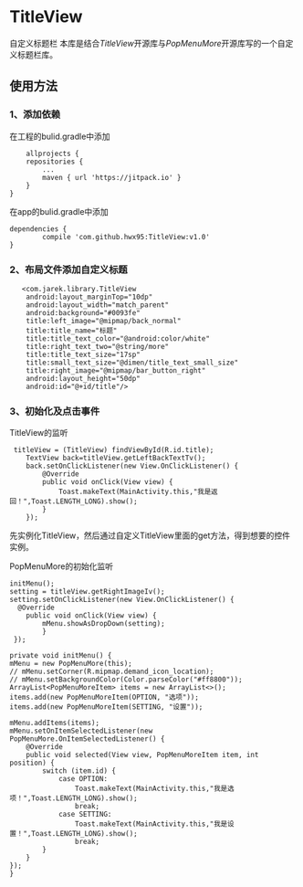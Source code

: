 # TitleView

自定义标题栏
本库是结合*TitleView*开源库与*PopMenuMore*开源库写的一个自定义标题栏库。

## 使用方法

### 1、添加依赖
在工程的bulid.gradle中添加  

    	allprojects {
		repositories {
			...
			maven { url 'https://jitpack.io' }
		}
	}  

在app的bulid.gradle中添加  

	dependencies {
	        compile 'com.github.hwx95:TitleView:v1.0'
	}

### 2、布局文件添加自定义标题
    
       <com.jarek.library.TitleView
        android:layout_marginTop="10dp"
        android:layout_width="match_parent"
        android:background="#0093fe"
        title:left_image="@mipmap/back_normal"
        title:title_name="标题"
        title:title_text_color="@android:color/white"
        title:right_text_two="@string/more"
        title:title_text_size="17sp"
        title:small_text_size="@dimen/title_text_small_size"
        title:right_image="@mipmap/bar_button_right"
        android:layout_height="50dp"
        android:id="@+id/title"/>  

### 3、初始化及点击事件

TitleView的监听  

     titleView = (TitleView) findViewById(R.id.title);
        TextView back=titleView.getLeftBackTextTv();
        back.setOnClickListener(new View.OnClickListener() {
            @Override
            public void onClick(View view) {
                Toast.makeText(MainActivity.this,"我是返回！",Toast.LENGTH_LONG).show();
            }
        });  
先实例化TitleView，然后通过自定义TitleView里面的get方法，得到想要的控件实例。

PopMenuMore的初始化监听  

    initMenu();
    setting = titleView.getRightImageIv();
    setting.setOnClickListener(new View.OnClickListener() {
      @Override
        public void onClick(View view) {
            mMenu.showAsDropDown(setting);
            }
     });  

    private void initMenu() {
    mMenu = new PopMenuMore(this);
    // mMenu.setCorner(R.mipmap.demand_icon_location);
    // mMenu.setBackgroundColor(Color.parseColor("#ff8800"));
    ArrayList<PopMenuMoreItem> items = new ArrayList<>();
    items.add(new PopMenuMoreItem(OPTION, "选项"));
    items.add(new PopMenuMoreItem(SETTING, "设置"));

    mMenu.addItems(items);
    mMenu.setOnItemSelectedListener(new PopMenuMore.OnItemSelectedListener() {
        @Override
        public void selected(View view, PopMenuMoreItem item, int position) {
            switch (item.id) {
                case OPTION:
                    Toast.makeText(MainActivity.this,"我是选项！",Toast.LENGTH_LONG).show();
                    break;
                case SETTING:
                    Toast.makeText(MainActivity.this,"我是设置！",Toast.LENGTH_LONG).show();
                    break;
            }
        }
    });
    }
